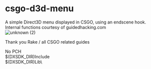 
# csgo-d3d-menu
A simple Direct3D menu displayed in CSGO, using an endscene hook. Internal functions courtesy of guidedhacking.com
<br>
![unknown (2)](https://user-images.githubusercontent.com/47860813/150136111-d876ced6-0911-4046-aecd-f2ee31e6db6e.png)

Thank you Rake / all CSGO related guides

No PCH
<br>
$(DXSDK_DIR)Include\
$(DXSDK_DIR)Lib\
